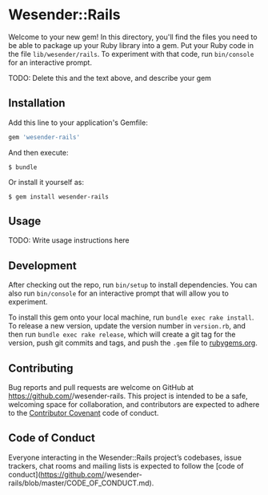 # Wesender::Rails

Welcome to your new gem! In this directory, you'll find the files you need to be able to package up your Ruby library into a gem. Put your Ruby code in the file `lib/wesender/rails`. To experiment with that code, run `bin/console` for an interactive prompt.

TODO: Delete this and the text above, and describe your gem

## Installation

Add this line to your application's Gemfile:

```ruby
gem 'wesender-rails'
```

And then execute:

    $ bundle

Or install it yourself as:

    $ gem install wesender-rails

## Usage

TODO: Write usage instructions here

## Development

After checking out the repo, run `bin/setup` to install dependencies. You can also run `bin/console` for an interactive prompt that will allow you to experiment.

To install this gem onto your local machine, run `bundle exec rake install`. To release a new version, update the version number in `version.rb`, and then run `bundle exec rake release`, which will create a git tag for the version, push git commits and tags, and push the `.gem` file to [rubygems.org](https://rubygems.org).

## Contributing

Bug reports and pull requests are welcome on GitHub at https://github.com/<Your username here>/wesender-rails. This project is intended to be a safe, welcoming space for collaboration, and contributors are expected to adhere to the [Contributor Covenant](http://contributor-covenant.org) code of conduct.

## Code of Conduct

Everyone interacting in the Wesender::Rails project’s codebases, issue trackers, chat rooms and mailing lists is expected to follow the [code of conduct](https://github.com/<Your username here>/wesender-rails/blob/master/CODE_OF_CONDUCT.md).
